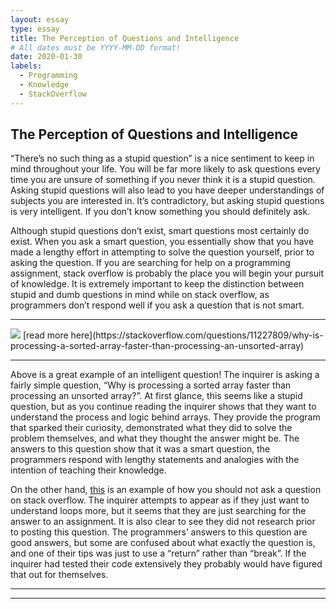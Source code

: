 ```yaml
---
layout: essay
type: essay
title: The Perception of Questions and Intelligence
# All dates must be YYYY-MM-DD format!
date: 2020-01-30
labels:
  - Programming
  - Knowledge
  - StackOverflow
---
```


## The Perception of Questions and Intelligence

“There’s no such thing as a stupid question” is a nice sentiment to keep in mind throughout your life. You will be far more likely to ask questions every time you are unsure of something if you never think it is a stupid question. Asking stupid questions will also lead to you have deeper understandings of subjects you are interested in. It’s contradictory, but asking stupid questions is very intelligent. If you don’t know something you should definitely ask.

Although stupid questions don’t exist, smart questions most certainly do exist. When you ask a smart question, you essentially show that you have made a lengthy effort in attempting to solve the question yourself, prior to asking the question. If you are searching for help on a programming assignment, stack overflow is probably the place you will begin your pursuit of knowledge. It is extremely important to keep the distinction between stupid and dumb questions in mind while on stack overflow, as programmers don’t respond well if you ask a question that is not smart.

<hr>
<img class="ui image" src="{{ site.baseurl }}/images/stackpic.png">
[read more here](https://stackoverflow.com/questions/11227809/why-is-processing-a-sorted-array-faster-than-processing-an-unsorted-array)
<hr>
Above is a great example of an intelligent question! The inquirer is asking a fairly simple question, “Why is processing a sorted array faster than processing an unsorted array?”. At first glance, this seems like a stupid question, but as you continue reading the inquirer shows that they want to understand the process and logic behind arrays. They provide the program that sparked their curiosity, demonstrated what they did to solve the problem themselves, and what they thought the answer might be. The answers to this question show that it was a smart question, the programmers respond with lengthy statements and analogies with the intention of teaching their knowledge.


On the other hand, [this](https://stackoverflow.com/questions/59962240/why-doesnt-my-loop-terminate-after-successful-attempt) is an example of how you should not ask a question on stack overflow. The inquirer attempts to appear as if they just want to understand loops more, but it seems that they are just searching for the answer to an assignment. It is also clear to see they did not research prior to posting this question. The programmers’ answers to this question are good answers, but some are confused about what exactly the question is, and one of their tips was just to use a “return” rather than “break”. If the inquirer had tested their code extensively they probably would have figured that out for themselves.

<hr>
<hr>
